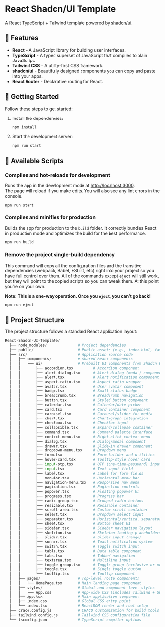 # React Shadcn/UI Template

A React TypeScript + Tailwind template powered by [shadcn/ui](https://ui.shadcn.com/).

## 🎉 Features

- **React** - A JavaScript library for building user interfaces.
- **TypeScript** - A typed superset of JavaScript that compiles to plain JavaScript.
- **Tailwind CSS** - A utility-first CSS framework.
- **shadcn/ui** - Beautifully designed components you can copy and paste into your apps.
- **React Router** - Declarative routing for React.

## 🚀 Getting Started
Follow these steps to get started:

1. Install the dependencies:

    ```bash
    npm install
    ```

2. Start the development server:

    ```bash
    npm run start
    ```

## 📜 Available Scripts
### Compiles and hot-reloads for development
Runs the app in the development mode at [http://localhost:3000](http://localhost:3000).\
The page will reload if you make edits. You will also see any lint errors in the console.
```
npm run start
```

### Compiles and minifies for production
Builds the app for production to the `build` folder. It correctly bundles React in production mode and optimizes the build for the best performance.
```
npm run build
```

### Remove the project single-build dependency
This command will copy all the configuration files and the transitive dependencies (webpack, Babel, ESLint, etc) right into your project so you have full control over them. All of the commands except `eject` will still work, but they will point to the copied scripts so you can tweak them. At this point you’re on your own.

**Note: This is a one-way operation. Once you `eject`, you can’t go back!**
```
npm run eject
```

## 📂 Project Structure

The project structure follows a standard React application layout:

```python
React-Shadcn-UI-Template/
  ├── node_modules/              # Project dependencies
  ├── public/                    # Public assets (e.g., index.html, favicon)
  ├── src/                       # Application source code
  │   ├── components/            # Shared React components
  │   │   └── ui/                # Prebuilt UI components from Shadcn UI library
  │   │       ├── accordion.tsx         # Accordion component
  │   │       ├── alert-dialog.tsx      # Alert dialog (modal) component
  │   │       ├── alert.tsx             # Alert notification component
  │   │       ├── aspect-ratio.tsx      # Aspect ratio wrapper
  │   │       ├── avatar.tsx            # User avatar component
  │   │       ├── badge.tsx             # Small status badge
  │   │       ├── breadcrumb.tsx        # Breadcrumb navigation
  │   │       ├── button.tsx            # Styled button component
  │   │       ├── calendar.tsx          # Calendar/date picker
  │   │       ├── card.tsx              # Card container component
  │   │       ├── carousel.tsx          # Carousel/slider for media
  │   │       ├── chart.tsx             # Chart/graph integration
  │   │       ├── checkbox.tsx          # Checkbox input
  │   │       ├── collapsible.tsx       # Expand/collapse container
  │   │       ├── command.tsx           # Command palette interface
  │   │       ├── context-menu.tsx      # Right-click context menu
  │   │       ├── dialog.tsx            # Dialog/modal component
  │   │       ├── drawer.tsx            # Slide-in drawer component
  │   │       ├── dropdown-menu.tsx     # Dropdown menu
  │   │       ├── form.tsx              # Form builder and utilities
  │   │       ├── hover-card.tsx        # Tooltip-style hover card
  │   │       ├── input-otp.tsx         # OTP (one-time-password) input
  │   │       ├── input.tsx             # Text input field
  │   │       ├── label.tsx             # Label for form fields
  │   │       ├── menubar.tsx           # Horizontal menu bar
  │   │       ├── navigation-menu.tsx   # Responsive nav menu
  │   │       ├── pagination.tsx        # Pagination controls
  │   │       ├── popover.tsx           # Floating popover UI
  │   │       ├── progress.tsx          # Progress bar
  │   │       ├── radio-group.tsx       # Grouped radio buttons
  │   │       ├── resizable.tsx         # Resizable container
  │   │       ├── scroll-area.tsx       # Custom scroll container
  │   │       ├── select.tsx            # Dropdown select input
  │   │       ├── separator.tsx         # Horizontal/vertical separator
  │   │       ├── sheet.tsx             # Bottom sheet UI
  │   │       ├── sidebar.tsx           # Sidebar navigation layout
  │   │       ├── skeleton.tsx          # Skeleton loading placeholders
  │   │       ├── slider.tsx            # Slider input (range)
  │   │       ├── sonner.tsx            # Toast notification system
  │   │       ├── switch.tsx            # Toggle switch input
  │   │       ├── table.tsx             # Data table component
  │   │       ├── tabs.tsx              # Tabbed navigation
  │   │       ├── textarea.tsx          # Multiline input
  │   │       ├── toggle-group.tsx      # Toggle group (exclusive or multiple)
  │   │       ├── toggle.tsx            # Single toggle button
  │   │       └── tooltip.tsx           # Tooltip component
  │   ├── pages/                 # Top-level route components
  │   │   └── HomePage.tsx       # Main landing page component
  │   ├── styles/                # Global and component-level styles
  │   │   └── App.css            # App-wide CSS (includes Tailwind + Shadcn config)
  │   ├── App.tsx                # Main application component
  │   ├── index.css              # Global CSS entry point
  │   └── index.tsx              # ReactDOM render and root setup
  ├── craco.config.js            # CRACO customization for build tools
  ├── tailwind.config.js         # Tailwind CSS configuration file
  └── tsconfig.json              # TypeScript compiler options

```


